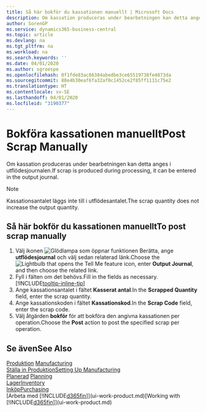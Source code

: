 ```yaml
---
title: Så här bokför du kassationen manuellt | Microsoft Docs
description: Om kassation produceras under bearbetningen kan detta anges i utflödesjournalen. Observera att kassationsantalet inte läggs till i utflödesantalet.
author: SorenGP
ms.service: dynamics365-business-central
ms.topic: article
ms.devlang: na
ms.tgt_pltfrm: na
ms.workload: na
ms.search.keywords: ''
ms.date: 04/01/2020
ms.author: sgroespe
ms.openlocfilehash: 0f1fde83ac86384abedbe3ce65519738fe4873da
ms.sourcegitcommit: 88e4b30eaf6fa32af0c1452ce2f85ff1111c75e2
ms.translationtype: HT
ms.contentlocale: sv-SE
ms.lasthandoff: 04/01/2020
ms.locfileid: "3190377"
---
```

# <a name="post-scrap-manually"></a><span data-ttu-id="1be11-104">Bokföra kassationen manuellt</span><span class="sxs-lookup"><span data-stu-id="1be11-104">Post Scrap Manually</span></span>
<span data-ttu-id="1be11-105">Om kassation produceras under bearbetningen kan detta anges i utflödesjournalen.</span><span class="sxs-lookup"><span data-stu-id="1be11-105">If scrap is produced during processing, it can be entered in the output journal.</span></span> 

> [!NOTE]
> <span data-ttu-id="1be11-106">Kassationsantalet läggs inte till i utflödesantalet.</span><span class="sxs-lookup"><span data-stu-id="1be11-106">The scrap quantity does not increase the output quantity.</span></span>  

## <a name="to-post-scrap-manually"></a><span data-ttu-id="1be11-107">Så här bokför du kassationen manuellt</span><span class="sxs-lookup"><span data-stu-id="1be11-107">To post scrap manually</span></span>  
1. <span data-ttu-id="1be11-108">Välj ikonen ![Glödlampa som öppnar funktionen Berätta](media/ui-search/search_small.png "Berätta vad du vill göra"), ange **utflödesjournal** och välj sedan relaterad länk.</span><span class="sxs-lookup"><span data-stu-id="1be11-108">Choose the ![Lightbulb that opens the Tell Me feature](media/ui-search/search_small.png "Tell me what you want to do") icon, enter **Output Journal**, and then choose the related link.</span></span>  
2. <span data-ttu-id="1be11-109">Fyll i fälten om det behövs.</span><span class="sxs-lookup"><span data-stu-id="1be11-109">Fill in the fields as necessary.</span></span> [!INCLUDE[tooltip-inline-tip](includes/tooltip-inline-tip_md.md)]  
3. <span data-ttu-id="1be11-110">Ange kassationsantalet i fältet **Kasserat antal**.</span><span class="sxs-lookup"><span data-stu-id="1be11-110">In the **Scrapped Quantity** field, enter the scrap quantity.</span></span>  
4. <span data-ttu-id="1be11-111">Ange kassationskoden i fältet **Kassationskod**.</span><span class="sxs-lookup"><span data-stu-id="1be11-111">In the **Scrap Code** field, enter the scrap code.</span></span>  
5. <span data-ttu-id="1be11-112">Välj åtgärden **bokför** för att bokföra den angivna kassationen per operation.</span><span class="sxs-lookup"><span data-stu-id="1be11-112">Choose the **Post** action to post the specified scrap per operation.</span></span>  

## <a name="see-also"></a><span data-ttu-id="1be11-113">Se även</span><span class="sxs-lookup"><span data-stu-id="1be11-113">See Also</span></span>  
<span data-ttu-id="1be11-114">[Produktion](production-manage-manufacturing.md)  </span><span class="sxs-lookup"><span data-stu-id="1be11-114">[Manufacturing](production-manage-manufacturing.md)  </span></span>  
[<span data-ttu-id="1be11-115">Ställa in Produktion</span><span class="sxs-lookup"><span data-stu-id="1be11-115">Setting Up Manufacturing</span></span>](production-configure-production-processes.md)  
<span data-ttu-id="1be11-116">[Planerad](production-planning.md)    </span><span class="sxs-lookup"><span data-stu-id="1be11-116">[Planning](production-planning.md)    </span></span>  
[<span data-ttu-id="1be11-117">Lager</span><span class="sxs-lookup"><span data-stu-id="1be11-117">Inventory</span></span>](inventory-manage-inventory.md)  
[<span data-ttu-id="1be11-118">Inköp</span><span class="sxs-lookup"><span data-stu-id="1be11-118">Purchasing</span></span>](purchasing-manage-purchasing.md)  
<span data-ttu-id="1be11-119">[Arbeta med [!INCLUDE[d365fin](includes/d365fin_md.md)]](ui-work-product.md)</span><span class="sxs-lookup"><span data-stu-id="1be11-119">[Working with [!INCLUDE[d365fin](includes/d365fin_md.md)]](ui-work-product.md)</span></span>

